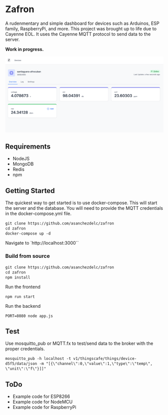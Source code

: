 # Zafron

A rudenmentary and simple dashboard for devices such as Arduinos, ESP family, RaspberryPi, and more. This project was brought up to life due to Cayenne EOL. It uses the Cayenne MQTT protocol to send data to the server. 

**Work in progress.**

<img src="https://github.com/asanchezdelc/zafron/blob/main/docs/lander.png?raw=true" alt="Lander" width="500"/>

## Requirements
- NodeJS
- MongoDB
- Redis
- npm

## Getting Started
The quickest way to get started is to use docker-compose. This will start the server and the database. You will need to provide the MQTT credentials in the docker-compose.yml file. 

```shell
git clone https://github.com/asanchezdelc/zafron
cd zafron
docker-compose up -d
```

Navigate to `http://localhost:3000``

### Build from source
```shell
git clone https://github.com/asanchezdelc/zafron
cd zafron
npm install
```
Run the frontend
```shell
npm run start
```
Run the backend
```shell
PORT=8080 node app.js
```

## Test

Use mosquitto_pub or MQTT.fx to test/send data to the broker with the proper credentials.

```shell
mosquitto_pub -h localhost -t v1/thingscafe/things/device-d5f5/data/json -m "[{\"channel\":0,\"value\":1,\"type\":\"temp\", \"unit\":\"f\"}]]"
```


## ToDo
- Example code for ESP8266
- Example code for NodeMCU
- Example code for RaspberryPi

